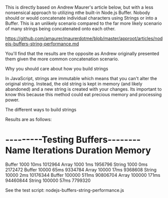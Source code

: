 This is directly based on Andrew Maurer's article below, but with a less nonsensical approach to utilizing nthe built-in
Node.js Buffer.  Nobody should or would concatenate individual characters using Strings or into a Buffer.  This is an
unlikely scenario compared to the far more likely scenario of many strings being concatenated onto each other.

https://github.com/amaurer/maurerdotme/blob/master/approot/articles/nodejs-buffers-string-performance.md

You'll find that the results are the opposite as Andrew originally presented them given the more common concatenation scenario.

Why you should care about how you build strings

In JavaScript, strings are immutable which means that you can't alter the original string. Instead, the old string is kept in memory (and likely abandoned) and a new string is created with your changes. Its important to know this because this method could eat precious memory and processing power.

The different ways to build strings

Results are as follows:

---------Testing Buffers--------
Name        Iterations       Duration                Memory
======================================================================
Buffer      1000             10ms                    1012964
Array       1000             1ms                     1956796
String      1000             0ms                     2172472
Buffer      10000            65ms                    9334784
Array       10000            17ms                    9368608
String      10000            2ms                     10176344
Buffer      100000           511ms                   90806704
Array       100000           171ms                   94460844
String      100000           57ms                    7799320

See the test script: nodejs-buffers-string-performance.js

